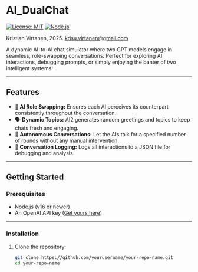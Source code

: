 # **AI_DualChat**

[![License: MIT](https://img.shields.io/badge/License-MIT-blue.svg)](LICENSE)
[![Node.js](https://img.shields.io/badge/Node.js-v16+-green)](https://nodejs.org)

Kristian Virtanen, 2025.
krisu.virtanen@gmail.com

A dynamic AI-to-AI chat simulator where two GPT models engage in seamless, role-swapping conversations. Perfect for exploring AI interactions, debugging prompts, or simply enjoying the banter of two intelligent systems!

---

## **Features**
- 🤖 **AI Role Swapping:** Ensures each AI perceives its counterpart consistently throughout the conversation.
- 🗣️ **Dynamic Topics:** AI2 generates random greetings and topics to keep chats fresh and engaging.
- 🔄 **Autonomous Conversations:** Let the AIs talk for a specified number of rounds without any manual intervention.
- 📝 **Conversation Logging:** Logs all interactions to a JSON file for debugging and analysis.

---

## **Getting Started**

### **Prerequisites**
- Node.js (v16 or newer)
- An OpenAI API key ([Get yours here](https://platform.openai.com/signup/))

---

### **Installation**
1. Clone the repository:
   ```bash
   git clone https://github.com/yourusername/your-repo-name.git
   cd your-repo-name
